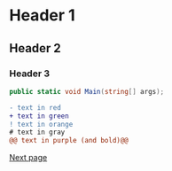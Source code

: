 # Header 1

## Header 2

### Header 3

```csharp
public static void Main(string[] args);
```

```diff
- text in red
+ text in green
! text in orange
# text in gray
@@ text in purple (and bold)@@
```
[Next page](Second.md)

